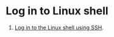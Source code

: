 # Log in to Linux shell

1.  [Log in to the Linux shell using SSH](../../admin_guide/setup/login_console.html).


